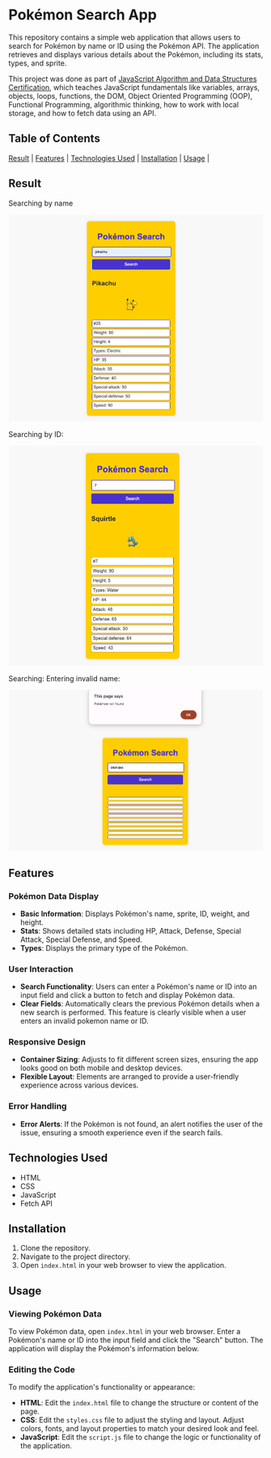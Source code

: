 # Pokémon Search App 

This repository contains a simple web application that allows users to search for Pokémon by name or ID using the Pokémon API. The application retrieves and displays various details about the Pokémon, including its stats, types, and sprite.

This project was done as part of [JavaScript Algorithm and Data Structures Certification](https://www.freecodecamp.org/certification/opin/javascript-algorithms-and-data-structures-v8), which teaches JavaScript fundamentals like variables, arrays, objects, loops, functions, the DOM, Object Oriented Programming (OOP), Functional Programming, algorithmic thinking, how to work with local storage, and how to fetch data using an API.

## Table of Contents

[Result](#result) | [Features](#features) | [Technologies Used](#technologies-used) | [Installation](#installation) | [Usage](#usage) |
## Result

Searching by name

<img src="./img/pika.png" alt="Searching by name"/>

Searching by ID: 

<img src="./img/squirtle.png" alt="Searching by ID"/>

Searching: Entering invalid name: 

<img src="./img/snorlax.png" alt="invalid name"/>


## Features

### Pokémon Data Display

- **Basic Information**: Displays Pokémon's name, sprite, ID, weight, and height.
- **Stats**: Shows detailed stats including HP, Attack, Defense, Special Attack, Special Defense, and Speed.
- **Types**: Displays the primary type of the Pokémon.

### User Interaction

- **Search Functionality**: Users can enter a Pokémon's name or ID into an input field and click a button to fetch and display Pokémon data.
- **Clear Fields**: Automatically clears the previous Pokémon details when a new search is performed. This feature is clearly visible when a user enters an invalid pokemon name or ID. 

### Responsive Design

- **Container Sizing**: Adjusts to fit different screen sizes, ensuring the app looks good on both mobile and desktop devices.
- **Flexible Layout**: Elements are arranged to provide a user-friendly experience across various devices.

### Error Handling

- **Error Alerts**: If the Pokémon is not found, an alert notifies the user of the issue, ensuring a smooth experience even if the search fails.

## Technologies Used

- HTML
- CSS
- JavaScript
- Fetch API

## Installation

1. Clone the repository.
2. Navigate to the project directory.
3. Open `index.html` in your web browser to view the application.

## Usage

### Viewing Pokémon Data

To view Pokémon data, open `index.html` in your web browser. Enter a Pokémon's name or ID into the input field and click the "Search" button. The application will display the Pokémon's information below.

### Editing the Code

To modify the application's functionality or appearance:

- **HTML**: Edit the `index.html` file to change the structure or content of the page.
- **CSS**: Edit the `styles.css` file to adjust the styling and layout. Adjust colors, fonts, and layout properties to match your desired look and feel.
- **JavaScript**: Edit the `script.js` file to change the logic or functionality of the application.


